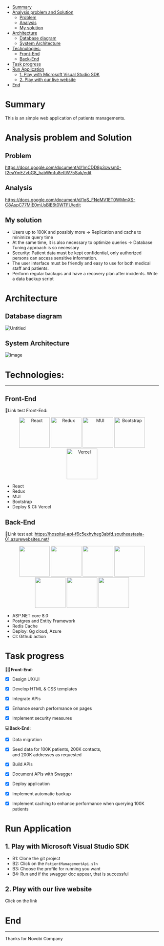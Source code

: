 <!-- START doctoc generated TOC please keep comment here to allow auto update -->
<!-- DON'T EDIT THIS SECTION, INSTEAD RE-RUN doctoc TO UPDATE -->

- [Summary](#summary)
- [Analysis problem and Solution](#analysis-problem-and-solution)
  - [Problem](#problem)
  - [Analysis](#analysis)
  - [My solution](#my-solution)
- [Architecture](#architecture)
  - [Database diagram](#database-diagram)
  - [System Architecture](#system-architecture)
- [Technologies:](#technologies)
  - [Front-End](#front-end)
  - [Back-End](#back-end)
- [Task progress](#task-progress)
- [Run Application](#run-application)
  - [1. Play with Microsoft Visual Studio SDK](#1-play-with-microsoft-visual-studio-sdk)
  - [2. Play with our live website](#2-play-with-our-live-website)
- [End](#end)

<!-- END doctoc generated TOC please keep comment here to allow auto update -->

# Summary

This is an simple web application of patients managements.

# Analysis problem and Solution

## Problem

https://docs.google.com/document/d/1mCDD8p3cwsm0-f2eaYmEZvbG8_habWmfu8ettW75Sak/edit

## Analysis

https://docs.google.com/document/d/1qS_FNeMV1ET0WMmXS-C8AspC77MiE0mUsBlE6t0WTFU/edit

## My solution

- Users up to 100K and possibly more -> Replication and cache to minimize query time
- At the same time, it is also necessary to optimize queries -> Database Tuning approach is so necessary
- Security: Patient data must be kept confidential, only authorized persons can access sensitive information.
- The user interface must be friendly and easy to use for both medical staff and patients.
- Perform regular backups and have a recovery plan after incidents. Write a data backup script

# Architecture

## Database diagram

![Untitled](https://github.com/user-attachments/assets/cc99a717-4525-4db7-ae98-f5b7fc91a2c9)

## System Architecture

![image](https://github.com/user-attachments/assets/ba8a1459-fcf8-4705-a522-019d73d3e7af)

# Technologies:

---

## Front-End

🔗Link test Front-End:

<p align="center">
  <img src="https://encrypted-tbn0.gstatic.com/images?q=tbn:ANd9GcSg1MndL-Xp1JcnqaB0YOqTp6zDjrwYyGKsPA&s" alt="React" width="100"/>
  <img src="https://encrypted-tbn0.gstatic.com/images?q=tbn:ANd9GcRwh-2btrw1P54k-yIKqG_lsB_SVc48vGzWZQ&s" alt="Redux" width="100"/>
  <img src="https://yt3.googleusercontent.com/bAPgcc0NUsnRyyikb_X6cz4Wdv4vFGZ0PvdAZs6dHgeMjXcau5AM7aFqdFxzP_UBXlbwiBg4=s900-c-k-c0x00ffffff-no-rj" alt="MUI" width="100"/>
  <img src="https://upload.wikimedia.org/wikipedia/commons/thumb/b/b2/Bootstrap_logo.svg/800px-Bootstrap_logo.svg.png" alt="Bootstrap" width="100"/>
  <img src="https://assets.vercel.com/image/upload/front/favicon/vercel/180x180.png" alt="Vercel" width="100"/>
</p>

- React
- Redux
- MUI
- Bootstrap
- Deploy & CI: Vercel

## Back-End

🔗Link test api: https://hospital-api-f6c5exhyheg3abfd.southeastasia-01.azurewebsites.net/

<p align="center">
  <img src="https://www.pragimtech.com/wp-content/uploads/2019/04/aspnet.png" width="100" />
  <img src="https://encrypted-tbn0.gstatic.com/images?q=tbn:ANd9GcRUmnFYeOmmAlNV9_ZTu5cYgS2L55Q1pt9QyA&s" width="100" />
  <img src="https://netcore.vn/uploads/media/7938987e-d3f0-4f9e-8530-16571dca4639.png" width="100" />
  <img src="https://www.tothenew.com/blog/wp-ttn-blog/uploads/2023/09/redis_logo-1.png" width="100" />
  <img src="https://techvccloud.mediacdn.vn/280518386289090560/2021/9/1/google-cloud-la-gi-16304808306551940059468-0-14-315-575-crop-16304808366241927824846.jpg" width="100" />
  <img src="https://upload.wikimedia.org/wikipedia/commons/thumb/f/fa/Microsoft_Azure.svg/1200px-Microsoft_Azure.svg.png" width="100" />
  <img src="https://media.dev.to/cdn-cgi/image/width=1080,height=1080,fit=cover,gravity=auto,format=auto/https%3A%2F%2Fdev-to-uploads.s3.amazonaws.com%2Fuploads%2Farticles%2Fft4iy3x3bugjdroygk1b.png" width="100" />
</p>

- ASP.NET core 8.0
- Postgres and Entity Framework
- Redis Cache
- Deploy: Gg cloud, Azure
- CI: Github action

# Task progress

👨‍💻**Front-End**:

- [x] Design UX/UI

- [x] Develop HTML & CSS templates

- [x] Integrate APIs

- [x] Enhance search performance on pages

- [x] Implement security measures

💻**Back-End**:

- [x] Data migration

- [x] Seed data for 100K patients, 200K contacts, and 200K addresses as requested

- [x] Build APIs

- [x] Document APIs with Swagger

- [x] Deploy application

- [x] Implement automatic backup

- [x] Implement caching to enhance performance when querying 100K patients

# Run Application

## 1. Play with Microsoft Visual Studio SDK

- B1: Clone the git project
- B2: Click on the `PatientManagementApi.sln`
- B3: Choose the profile for running you want
- B4: Run and if the swagger doc appear, that is successful

## 2. Play with our live website

Click on the link

# End

---

Thanks for Novobi Company

